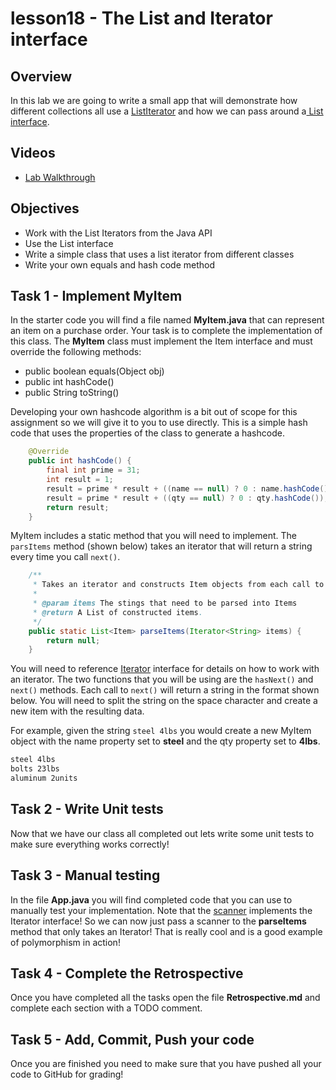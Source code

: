 # lesson18 - The List and Iterator interface

## Overview

In this lab we are going to write a small app that will demonstrate how different collections all
use a [ListIterator](https://docs.oracle.com/javase/10/docs/api/java/util/ListIterator.html) and how
we can pass around a[ List
interface](https://docs.oracle.com/javase/10/docs/api/java/util/List.html).

## Videos

- [Lab Walkthrough]()

## Objectives

- Work with the List Iterators from the Java API
- Use the List interface
- Write a simple class that uses a list iterator from different classes
- Write your own equals and hash code method

## Task 1 - Implement MyItem

In the starter code you will find a file named **MyItem.java** that can represent an item on a
purchase order. Your task is to complete the implementation of this class.  The **MyItem** class
must implement the Item interface and must override the following methods:

- public boolean equals(Object obj)
- public int hashCode()
- public String toString() 

Developing your own hashcode algorithm is a bit out of scope for this assignment so we will give 
it to you to use directly. This is a simple hash code that uses the properties of the class to
generate a hashcode. 

```java
    @Override
    public int hashCode() {
        final int prime = 31;
        int result = 1;
        result = prime * result + ((name == null) ? 0 : name.hashCode());
        result = prime * result + ((qty == null) ? 0 : qty.hashCode());
        return result;
    }
```

MyItem includes a static method that you will need to implement. The `parsItems` method (shown
below) takes an iterator that will return a string every time you call `next()`.

```java
    /**
     * Takes an iterator and constructs Item objects from each call to next().
     * 
     * @param items The stings that need to be parsed into Items
     * @return A List of constructed items.
     */
    public static List<Item> parseItems(Iterator<String> items) {
        return null;
    }
```

You will need to reference
[Iterator<E>](https://docs.oracle.com/javase/10/docs/api/java/util/Iterator.html) interface for
details on how to work with an iterator. The two functions that you will be using are the
`hasNext()` and `next()` methods. Each call to `next()` will return a string in the format shown
below. You will need to split the string on the space character and create a new item with the
resulting data.

For example, given the string `steel 4lbs` you would create a new MyItem object with the name
property set to **steel** and the qty property set to **4lbs**.

```txt
steel 4lbs
bolts 23lbs
aluminum 2units
```

## Task 2 - Write Unit tests

Now that we have our class all completed out lets write some unit tests to make sure everything
works correctly!


## Task 3 - Manual testing

In the file **App.java** you will find completed code that you can use to manually test your
implementation. Note that the
[scanner](https://docs.oracle.com/javase/10/docs/api/java/util/Scanner.html) implements the Iterator
interface! So we can now just pass a scanner to the **parseItems** method that only takes an
Iterator! That is really cool and is a good example of polymorphism in action!

## Task 4 - Complete the Retrospective

Once you have completed all the tasks open the file **Retrospective.md** and complete each section
with a TODO comment. 

## Task 5 - Add, Commit, Push your code

Once you are finished you need to make sure that you have pushed all your code to GitHub for
grading!